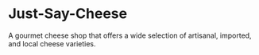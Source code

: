 # Just-Say-Cheese
A gourmet cheese shop that offers a wide selection of artisanal, imported, and local cheese varieties.
